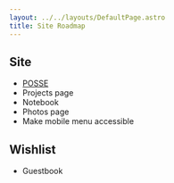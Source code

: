 ```yaml
---
layout: ../../layouts/DefaultPage.astro
title: Site Roadmap
---
```


## Site

- [POSSE](https://indieweb.org/POSSE)
- Projects page
- Notebook
- Photos page
- Make mobile menu accessible

## Wishlist

- Guestbook
